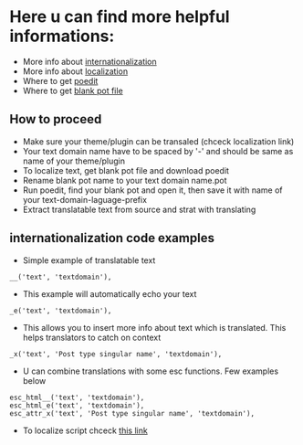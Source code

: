 # Here u can find more helpful informations:

- More info about [internationalization](https://developer.wordpress.org/plugins/internationalization/)
- More info about [localization](https://developer.wordpress.org/plugins/internationalization/localization/)
- Where to get [poedit](https://poedit.net/)
- Where to get [blank pot file](https://github.com/fxbenard/Blank-WordPress-Pot/blob/master/Blank-WordPress.pot)

## How to proceed

- Make sure your theme/plugin can be transaled (chceck localization link)
- Your text domain name have to be spaced by '-' and should be same as name of your theme/plugin
- To localize text, get blank pot file and download poedit
- Rename blank pot name to your text domain name.pot
- Run poedit, find your blank pot and open it, then save it with name of your text-domain-laguage-prefix
- Extract translatable text from source and strat with translating

## internationalization code examples

- Simple example of translatable text

```
__('text', 'textdomain'),
```

- This example will automatically echo your text

```
_e('text', 'textdomain'),
```

- This allows you to insert more info about text which is translated. This helps translators to catch on context

```
_x('text', 'Post type singular name', 'textdomain'),
```

- U can combine translations with some esc functions. Few examples below

```
esc_html__('text', 'textdomain'),
esc_html_e('text', 'textdomain'),
esc_attr_x('text', 'Post type singular name', 'textdomain'),
```

- To localize script chceck [this link](https://developer.wordpress.org/reference/functions/wp_localize_script/)
